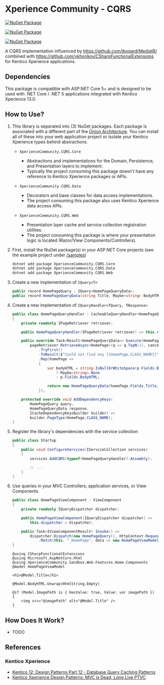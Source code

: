 # Xperience Community - CQRS

[![NuGet Package](https://img.shields.io/nuget/v/XperienceCommunity.CQRS.Core.svg)](https://www.nuget.org/packages/XperienceCommunity.CQRS.Core)

[![NuGet Package](https://img.shields.io/nuget/v/XperienceCommunity.CQRS.Data.svg)](https://www.nuget.org/packages/XperienceCommunity.CQRS.Data)

[![NuGet Package](https://img.shields.io/nuget/v/XperienceCommunity.CQRS.Web.svg)](https://www.nuget.org/packages/XperienceCommunity.CQRS.Web)

A CQRS implementation influenced by <https://github.com/jbogard/MediatR/>
combined with <https://github.com/vkhorikov/CSharpFunctionalExtensions> for Kentico Xperience applications.

## Dependencies

This package is compatible with ASP.NET Core 5+ and is designed to be used with
.NET Core / .NET 5 applications integrated with Kentico Xperience 13.0.

## How to Use?

1. This library is separated into (3) NuGet packages.
   Each package is associated with a different part of the [Onion Architecture](https://jeffreypalermo.com/2008/07/the-onion-architecture-part-1/).
   You can install all of these into your web application project or isolate your Kentico Xperience types behind abstractions.

   - `XperienceCommunity.CQRS.Core`

     - Abstractions and implementations for the Domain, Persistence, and Presentation layers to implement.
     - Typically the project consuming this package doesn't have any reference to Kentico Xperience packages or APIs.

   - `XperienceCommunity.CQRS.Data`

     - Decorators and base classes for data access implementations.
     - The project consuming this package also uses Kentico Xperience data access APIs.

   - `XperienceCommunity.CQRS.Web`
     - Presentation layer cache and service collection registration utilities.
     - The project consuming this package is where your presentation logic is located (Razor/View Components/Controllers).

1. First, install the NuGet package(s) in your ASP.NET Core projects (see the example project under [/samples](https://github.com/wiredviews/xperience-community-cqrs/tree/main/samples))

   ```bash
   dotnet add package XperienceCommunity.CQRS.Core
   dotnet add package XperienceCommunity.CQRS.Data
   dotnet add package XperienceCommunity.CQRS.Web
   ```

1. Create a new implementation of `IQuery<T>`

   ```csharp
   public record HomePageQuery : IQuery<HomePageQueryData>;
   public record HomePageQueryData(string Title, Maybe<string> BodyHTML);
   ```

1. Create a new implementation of `IQueryHandler<TQuery, TResponse>`

   ```csharp
   public class HomePageQueryHandler : CacheableQueryHandler<HomePageQuery, HomePageQueryData>
   {
       private readonly IPageRetriever retriever;

       public HomePageQueryHandler(IPageRetriever retriever) => this.retriever = retriever;

       public override Task<Result<HomePageQueryData>> Execute(HomePageQuery query, CancellationToken token) =>
           pageRetriever.RetrieveAsync<HomePage>(q => q.TopN(1), cancellationToken: token)
               .TryFirst()
               .ToResult($"Could not find any [{HomePage.CLASS_NAME}]")
               .Map(homePage =>
               {
                   var bodyHTML = string.IsNullOrWhiteSpace(p.Fields.BodyHTML)
                       ? Maybe<string>.None
                       : p.Fields.BodyHTML;

                   return new HomePageQueryData(homePage.Fields.Title, bodyHTML);
               });

       protected override void AddDependencyKeys(
           HomePageQuery query,
           HomePageQueryData response,
           ICacheDependencyKeysBuilder builder) =>
           builder.PageType(HomePage.CLASS_NAME);
   }
   ```

1. Register the library's dependencies with the service collection

   ```csharp
   public class Startup
   {
       public void ConfigureServices(IServiceCollection services)
       {
           services.AddCQRS(typeof(HomePageQueryHandler).Assembly);

           // ...
       }
   }
   ```

1. Use queries in your MVC Controllers, application services, or View Components

   ```csharp
   public class HomePageViewComponent : ViewComponent
   {
       private readonly IQueryDispatcher dispatcher;

       public HomePageViewComponent(IQueryDispatcher dispatcher) =>
           this.dispatcher = dispatcher;

       public Task<IViewComponentResult> Invoke() =>
           dispatcher.Dispatch(new HomePageQuery(), HttpContext.RequestAborted)
               .Match(this, "_HomePage", data => new HomePageViewModel(data));
   }
   ```

   ```razor
   @using CSharpFunctionalExtensions
   @using Microsoft.AspNetCore.Html
   @using XperienceCommunity.Sandbox.Web.Features.Home.Components
   @model HomePageViewModel

   <h1>@Model.Title</h1>

   @Model.BodyHTML.Unwrap(HtmlString.Empty)

   @if (Model.ImagePath is { HasValue: true, Value: var imagePath })
   {
       <img src="@imagePath" alt="@Model.Title" />
   }
   ```

## How Does It Work?

- TODO

## References

### Kentico Xperience

- [Kentico 12: Design Patterns Part 12 - Database Query Caching Patterns](https://dev.to/seangwright/kentico-12-design-patterns-part-12-database-query-caching-patterns-43hc)
- [Kentico Xperience Design Patterns: MVC is Dead, Long Live PTVC](https://dev.to/seangwright/kentico-xperience-design-patterns-mvc-is-dead-long-live-ptvc-4635)
